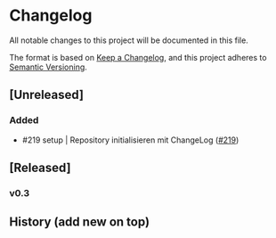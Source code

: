# Changelog
All notable changes to this project will be documented in this file.

The format is based on [Keep a Changelog](https://keepachangelog.com/en/1.0.0/),
and this project adheres to [Semantic Versioning](https://semver.org/spec/v2.0.0.html).

## [Unreleased]
### Added
- #219 setup | Repository initialisieren mit ChangeLog ([#219])

## [Released]
### v0.3


## History (add new on top)
[#219]: https://dev.azure.com/mseymi/GIT_Sechel/_workitems/edit/219